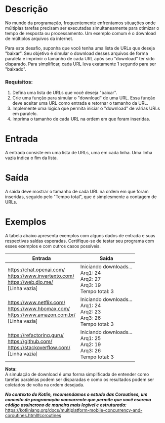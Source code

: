 # Descrição
No mundo da programação, frequentemente enfrentamos situações onde múltiplas tarefas precisam ser executadas simultaneamente para otimizar o tempo de resposta ou processamento. Um exemplo comum é o download de múltiplos arquivos da internet.

Para este desafio, suponha que você tenha uma lista de URLs que deseja "baixar". Seu objetivo é simular o download desses arquivos de forma paralela e imprimir o tamanho de cada URL após seu "download" ter sido disparado. Para simplificar, cada URL leva exatamente 1 segundo para ser "baixado".

### Requisitos:
1. Defina uma lista de URLs que você deseja "baixar".
2. Crie uma função para simular o "download" de uma URL. Essa função deve aceitar uma URL como entrada e retornar o tamanho da URL.
3. Implemente uma lógica que permita iniciar o "download" de várias URLs em paralelo.
4. Imprima o tamanho de cada URL na ordem em que foram inseridas.

# Entrada
A entrada consiste em uma lista de URLs, uma em cada linha. Uma linha vazia indica o fim da lista.

# Saída
A saída deve mostrar o tamanho de cada URL na ordem em que foram inseridas, seguido pelo "Tempo total", que é simplesmente a contagem de URLs.

# Exemplos
A tabela abaixo apresenta exemplos com alguns dados de entrada e suas respectivas saídas esperadas. Certifique-se de testar seu programa com esses exemplos e com outros casos possíveis.

| Entrada                                                                                                  | 	Saída                                                                               |
|----------------------------------------------------------------------------------------------------------|--------------------------------------------------------------------------------------|
| https://chat.openai.com/ <br> https://www.invertexto.com/ <br> https://web.dio.me/ <br> [Linha vazia]    | Iniciando downloads... <br> Arq1: 24 <br> Arq2: 27 <br> Arq3: 19 <br> Tempo total: 3 |
| https://www.netflix.com/ <br> https://www.hbomax.com/ <br> https://www.amazon.com.br/ <br> [Linha vazia] | Iniciando downloads... <br> Arq1: 24 <br> Arq2: 23 <br> Arq3: 26 <br> Tempo total: 3 |
| https://refactoring.guru/ <br> https://github.com/ <br> https://stackoverflow.com/ <br> [Linha vazia]    | Iniciando downloads... <br> Arq1: 25 <br> Arq2: 19 <br> Arq3: 26 <br> Tempo total: 3 |

**Nota:** <br> A simulação de download é uma forma simplificada de entender como tarefas paralelas podem ser disparadas e como os resultados podem ser coletados de volta na ordem desejada.

**_No contexto do Kotlin, recomendamos o estudo das Coroutines, um conceito de programação concorrente que permite que você escreva código assíncrono de maneira mais legível e estruturada:_** <br> https://kotlinlang.org/docs/multiplatform-mobile-concurrency-and-coroutines.html#coroutines

